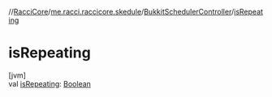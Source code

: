 //[RacciCore](../../../index.md)/[me.racci.raccicore.skedule](../index.md)/[BukkitSchedulerController](index.md)/[isRepeating](is-repeating.md)

# isRepeating

[jvm]\
val [isRepeating](is-repeating.md): [Boolean](https://kotlinlang.org/api/latest/jvm/stdlib/kotlin/-boolean/index.html)
